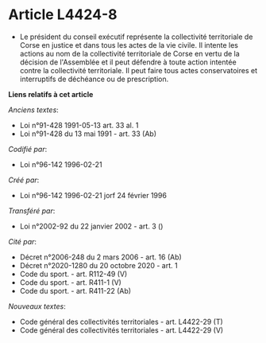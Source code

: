# Article L4424-8

- Le président du conseil exécutif représente la collectivité territoriale de Corse en justice et dans tous les actes de la
vie civile. Il intente les actions au nom de la collectivité territoriale de Corse en vertu de la décision de l'Assemblée et
il peut défendre à toute action intentée contre la collectivité territoriale. Il peut faire tous actes conservatoires et
interruptifs de déchéance ou de prescription.

**Liens relatifs à cet article**

_Anciens textes_:

  - Loi n°91-428 1991-05-13 art. 33 al. 1
  - Loi n°91-428 du 13 mai 1991 - art. 33 (Ab)

_Codifié par_:

  - Loi n°96-142 1996-02-21

_Créé par_:

  - Loi n°96-142 1996-02-21 jorf 24 février 1996

_Transféré par_:

  - Loi n°2002-92 du 22 janvier 2002 - art. 3 ()

_Cité par_:

  - Décret n°2006-248 du 2 mars 2006 - art. 16 (Ab)
  - Décret n°2020-1280 du 20 octobre 2020 - art. 1
  - Code du sport. - art. R112-49 (V)
  - Code du sport. - art. R411-1 (V)
  - Code du sport. - art. R411-22 (Ab)

_Nouveaux textes_:

  - Code général des collectivités territoriales - art. L4422-29 (T)
  - Code général des collectivités territoriales - art. L4422-29 (V)
